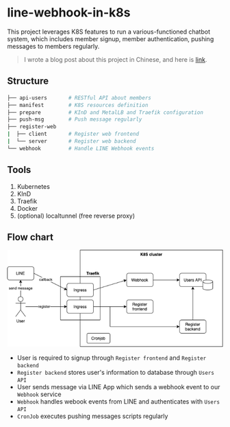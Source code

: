 # line-webhook-in-k8s

This project leverages K8S features to run a various-functioned chatbot system, which includes member signup, member authentication, pushing messages to members regularly.

> I wrote a blog post about this project in Chinese, and here is [link](https://disam8853.github.io/chatbot/line-chatbot-in-k8s/).

## Structure

```bash
├── api-users       # RESTful API about members
├── manifest        # K8S resources definition
├── prepare         # KInD and MetalLB and Traefik configuration
├── push-msg        # Push message regularly
├── register-web
|  ├── client       # Register web frontend
|  └── server       # Register web backend
└── webhook         # Handle LINE Webhook events
```

## Tools

1. Kubernetes
3. KInD
2. Traefik
4. Docker
5. (optional) localtunnel (free reverse proxy)

## Flow chart

![Flow chart](chart.png)

- User is required to signup through `Register frontend` and `Register backend`
- `Register backend` stores user's information to database through `Users API`
- User sends message via LINE App which sends a webhook event to our `Webhook` service
- `Webhook` handles webook events from LINE and authenticates with `Users API`
- `CronJob` executes pushing messages scripts regularly
